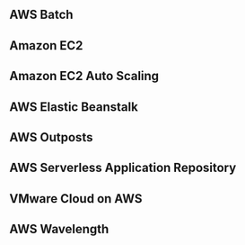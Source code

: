 ## AWS Batch

## Amazon EC2

## Amazon EC2 Auto Scaling

## AWS Elastic Beanstalk

## AWS Outposts

## AWS Serverless Application Repository

## VMware Cloud on AWS

## AWS Wavelength